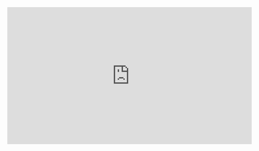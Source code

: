 <iframe width="560" height="315" src="https://www.youtube.com/embed/undefined" title="" frameBorder="0"   allow="accelerometer; autoplay; clipboard-write; encrypted-media; gyroscope; picture-in-picture; web-share"  allowFullScreen></iframe>
